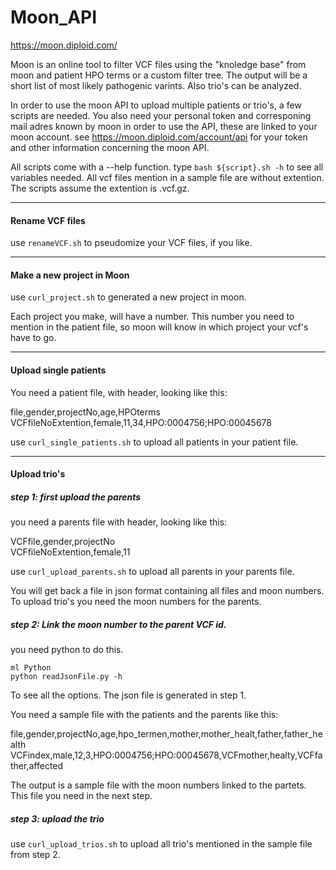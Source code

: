 # Moon_API
https://moon.diploid.com/

Moon is an online tool to filter VCF files using the "knoledge base" from moon and patient HPO terms or a custom filter tree. The output will be a short list of most likely pathogenic varints. Also trio's can be analyzed.

In order to use the moon API to upload multiple patients or trio's, a few scripts are needed. 
You also need your personal token and corresponing mail adres known by moon in order to use the API, these are linked to your moon account.
see https://moon.diploid.com/account/api for your token and other information concerning the moon API.

All scripts come with a --help function. type ``` bash ${script}.sh -h ``` to see all variables needed.
All vcf files mention in a sample file are without extention. 
The scripts assume the extention is .vcf.gz.
___________________________________________________________________
#### Rename VCF files
use ``` renameVCF.sh ``` to pseudomize your VCF files, if you like.

____________________________________________________________________
#### Make a new project in Moon
use ```curl_project.sh``` to generated a new project in  moon.

Each project you make, will have a number. This number you need to mention in the patient file, so moon will know in which project your vcf's have to go.

___________________________________________________________________
#### Upload single patients
You need a patient file, with header, looking like this:

file,gender,projectNo,age,HPOterms                                                                                    
VCFfileNoExtention,female,11,34,HPO:0004756;HPO:00045678

use ```curl_single_patients.sh``` to upload all patients in your patient file.

__________________________________________________________________
#### Upload trio's
##### step 1: first upload the parents
you need a parents file with header, looking like this:

VCFfile,gender,projectNo                                                                    
VCFfileNoExtention,female,11

use ```curl_upload_parents.sh``` to upload all parents in your parents file.

You will get back a file in json format containing all files and moon numbers. To upload trio's you need the moon numbers for the parents.

##### step 2: Link the moon number to the parent VCF id.
you need python to do this.
```
ml Python
python readJsonFile.py -h
```
To see all the options. The json file is generated in step 1.

You need a sample file with the patients and the parents like this:

file,gender,projectNo,age,hpo_termen,mother,mother_healt,father,father_health
VCFindex,male,12,3,HPO:0004756;HPO:00045678,VCFmother,healty,VCFfather,affected

The output is a sample file with the moon numbers linked to the partets. This file you need in the next step. 

##### step 3: upload the trio


use ```curl_upload_trios.sh``` to upload all trio's mentioned in the sample file from step 2.
